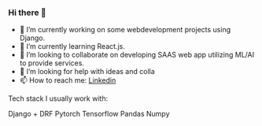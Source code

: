### Hi there 👋

<!--
**IBSHAMI/IBSHAMI** is a ✨ _special_ ✨ repository because its `README.md` (this file) appears on your GitHub profile.

Here are some ideas to get you started:

- 🔭 I’m currently working on ...
- 🌱 I’m currently learning ...
- 👯 I’m looking to collaborate on ...
- 🤔 I’m looking for help with ...
- 💬 Ask me about ...
- 📫 How to reach me: ...
- 😄 Pronouns: ...
- ⚡ Fun fact: ...
-->


- 🔭 I’m currently working on some webdevelopment projects using Django.  
- 🌱 I’m currently learning React.js.
- 👯 I’m looking to collaborate on developing SAAS web app utilizing ML/AI to provide services. 
- 🤔 I’m looking for help with ideas and colla
- 📫 How to reach me: [Linkedin](https://www.linkedin.com/in/ibrahim-al-shami-9945b81b9/)


Tech stack I usually work with:

Django + DRF
Pytorch 
Tensorflow 
Pandas 
Numpy
